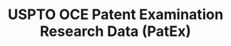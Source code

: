 ---
layout: default
bigquery: https://console.cloud.google.com/bigquery?p=patents-public-data&d=uspto_oce_pair&page=dataset
citation: 'Graham, S. Marco, A., and Miller, A. (2015). “The USPTO Patent Examination
  Research Dataset: A Window on the Process of Patent Examination.”'
contributors: Graham, S. Marco, A., Miller, A.
cost: None
description: The latest version of PatEx (referred to below as the 2020 release) contains
  detailed information on nearly 11.9 million publicly-viewable provisional and non-provisional
  patent applications to the USPTO and over 4.6 million Patent Cooperation Treaty
  (PCT) applications. It is based on data that OCE downloaded from the Patent Examination
  Data System (PEDS) in April, 2021. The PEDS data are sourced from Public PAIR. The
  first time that OCE used PEDS as the basis of PatEx was for the 2019 release. We
  took the PEDS data and organized it into the familiar PatEx data files, which are
  based on the organization of the Public PAIR portal. The data files include information
  on each application’s characteristics, prosecution history, continuation history,
  claims of foreign priority, patent term adjustment history, publication history,
  and correspondence address information.
documentation: 'For the 2019 and later releases, new technical documentation is available
  https://www.uspto.gov/sites/default/files/documents/PatEx-2019-Technical-Doc.pdf


  A document describing the 2014-2017 data sets is available and can be cited as:
  Graham, Stuart J.H. and Marco, Alan C. and Miller, Richard, The USPTO Patent Examination
  Research Dataset: A Window on the Process of Patent Examination (November 30, 2015).
  Available at SSRN: https://ssrn.com/abstract=2702637.'
last_edit: Mon, 04 Apr 2022 19:06:22 GMT
location: https://www.uspto.gov/ip-policy/economic-research/research-datasets/patent-examination-research-dataset-public-pair
maintained_by: EconomicsData@uspto.gov
related_publications: https://ssrn.com/abstract=29956744, https://ssrn.com/abstract=2702637
schema_fields: '[''inventor_rank'', ''customer_number'', ''earliest_pgpub_date'',
  ''inventor_address_type'', ''application_number'', ''correspondence_city'', ''filing_date'',
  ''small_entity_indicator'', ''inventor_country_code'', ''examiner_name_middle'',
  ''child_filing_date'', ''inventor_name_middle'', ''inventor_name_first'', ''recorded_date'',
  ''correspondence_street_line_2'', ''examiner_id'', ''patent_number'', ''sequence_number'',
  ''parent_application_number'', ''wipo_pub_date'', ''patent_issue_date'', ''confirm_number'',
  ''status_description'', ''invention_subject_matter'', ''uspc_subclass'', ''appl_status_date'',
  ''correspondence_country_name'', ''status_code'', ''examiner_art_unit'', ''earliest_pgpub_number'',
  ''correspondence_name_line_2'', ''correspondence_region_name'', ''wipo_pub_number'',
  ''foreign_parent_id'', ''disposal_type'', ''correspondence_name_line_1'', ''inventor_country_name'',
  ''foreign_parent_date'', ''abandon_date'', ''examiner_name_last'', ''aia_first_to_file'',
  ''continuation_type'', ''child_application_number'', ''event_description'', ''file_location_date'',
  ''inventor_region_code'', ''parent_country_code'', ''correspondence_country_code'',
  ''event_code'', ''application_number_pair'', ''uspc_class'', ''correspondence_region_code'',
  ''file_location'', ''appl_status_code'', ''application_type'', ''correspondence_street_line_1'',
  ''atty_docket_number'', ''invention_title'', ''parent_country'', ''parent_filing_date'',
  ''inventor_name_last'', ''correspondence_postal_code'', ''examiner_name_first'']'
shortname: patex
tags:
- patents
- legal
- history
terms_of_use: 'USPTO’s online databases are not designed or intended to be a source
  for bulk downloads of USPTO data when accessed through the website’s interfaces.
  Individuals, companies, IP addresses, or blocks of IP addresses who, in effect,
  deny or decrease service by generating unusually high numbers of database accesses
  (searches, pages, or hits), whether generated manually or in an automated fashion,
  may be denied access to USPTO servers without notice.


  Bulk data products may be separately obtained from the USPTO, either for free or
  at the cost of dissemination. For details, see information on Electronic Bulk Data
  Products: https://www.uspto.gov/learning-and-resources/electronic-bulk-data-products'
title: USPTO OCE Patent Examination Research Data (PatEx)
uuid: 4342caa7-23af-420c-b2f6-6088f133df6a
---